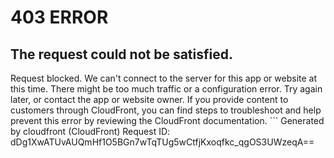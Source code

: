 # 403 ERROR

## The request could not be satisfied.

Request blocked. We can't connect to the server for this app or website at this time. There might be too much traffic or a configuration error. Try again later, or contact the app or website owner. If you provide content to customers through CloudFront, you can find steps to troubleshoot and help prevent this error by reviewing the CloudFront documentation. ```
Generated by cloudfront (CloudFront)
Request ID: dDg1XwATUvAUQmHf1O5BGn7wTqTUg5wCtfjKxoqfkc_qgOS3UWzeqA==

```

